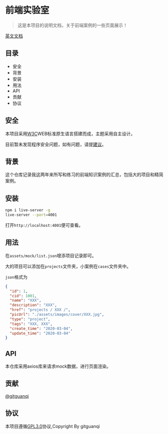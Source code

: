 # 前端实验室

> 这是本项目的说明文档，关于前端案例的一些页面展示！

[英文文档](./README.md)

## 目录

+ 安全
+ 背景
+ 安装
+ 用法
+ API
+ 贡献
+ 协议

## 安全

本项目采用[W3C](https://w3.org)WEB标准原生语言搭建而成，主题采用自主设计。

目前暂未发现程序安全问题，如有问题，请提[建议](https://github.com/gitguanqi/demo/issues/new)。

## 背景

这个仓库记录我这两年来所写和练习的前端知识案例的汇总，包括大的项目和精简案例。

## 安装

```sh
npm i live-server -g
live-server --port=4001
```

打开`http://localhost:4001`便可查看。

## 用法

在`assets/mock/list.json`增添项目记录即可。

大的项目可以添加在`projects`文件夹，小案例在`cases`文件夹中。

`json`格式为

```json
{
  "id": 1,
  "cid": 1001,
  "name": "XXX",
  "description": "XXX",
  "href": "projects / XXX /",
  "picUrl": "./assets/images/cover/XXX.jpg",
  "type": "project",
  "tags": "XXX, XXX",
  "create_time": "2020-03-04",
  "update_time": "2020-03-04"
}
```

## API

本仓库采用axios库来请求mock数据，进行页面渲染。

## 贡献

[@gitguanqi](https://github.com/gitguanqi)

## 协议

本项目遵循[GPL3.0](https://www.gnu.org/licenses/gpl-3.0.html)协议,Copyright By gitguanqi

